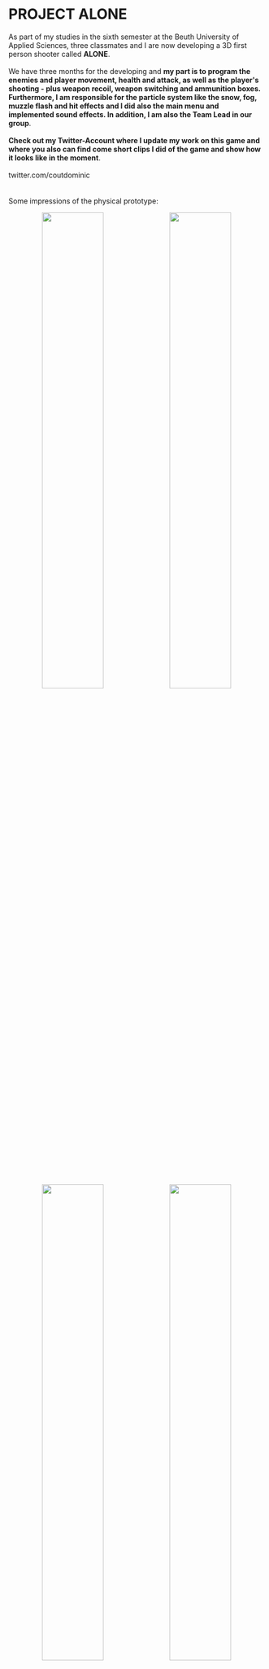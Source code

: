 # PROJECT ALONE

As part of my studies in the sixth semester at the Beuth University of Applied Sciences, three classmates and I are now developing a 3D first person shooter called <strong>ALONE</strong>.
<br/><br/>
We have three months for the developing and <strong>my part is to program the enemies and player movement, health and attack, as well as the player's shooting - plus weapon recoil, weapon switching and ammunition boxes. Furthermore, I am responsible for the particle system like the snow, fog, muzzle flash and hit effects and I did also the main menu and implemented sound effects. In addition, I am also the Team Lead in our group</strong>.
<br/><br/>
<strong>Check out my Twitter-Account where I update my work on this game and where you also can find come short clips I did of the game and show how it looks like in the moment</strong>.
<br/><br/>
twitter.com/coutdominic
<br/><br/><br/>
Some impressions of the physical prototype:
<p align="center">
    <img src="./doc/01_MainMenu.png"  width="49%" height="49%">
    <img src="./doc/02_ChooseCharacter.png"  width="49%" height="49%">
    <img src="./doc/03_StoryScene01.png"  width="49%" height="49%">
    <img src="./doc/05_Ghoul01.png"  width="49%" height="49%">
    <img src="./doc/06_Ghoul02.png"  width="49%" height="49%">
    <img src="./doc/07_Ghoul03.png"  width="49%" height="49%">
    <img src="./doc/08_Reward.png"  width="49%" height="49%">
    <img src="./doc/09_Arenaleiter01.png"  width="49%" height="49%">
    <img src="./doc/10_Arenaleiter02.png"  width="49%" height="49%">
    <img src="./doc/11_Arenaleiter03.png"  width="49%" height="49%">
    <img src="./doc/12_Arenaleiter04.png"  width="49%" height="49%">
    <img src="./doc/13_Arenaleiter05.png"  width="49%" height="49%">
    <img src="./doc/14_StoryScene03.png"  width="49%" height="49%">
    <img src="./doc/15_Tod01.png"  width="49%" height="49%">
    <img src="./doc/16_Tod02.png"  width="49%" height="49%">
    <img src="./doc/17_Tod03.png"  width="49%" height="49%">
    <img src="./doc/18_Tod04.png"  width="49%" height="49%">
    <img src="./doc/19_GameOver01.png"  width="49%" height="49%">
    <img src="./doc/20_GameOver02.png"  width="49%" height="49%">
    <img src="./doc/21_Ende.png"  width="49%" height="49%">
</p>
<br/>
